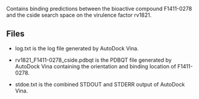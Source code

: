 Contains binding predictions between the bioactive compound F1411-0278 and the cside search space on the virulence factor rv1821.

## Files

- log.txt is the log file generated by AutoDock Vina.

- rv1821_F1411-0278_cside.pdbqt is the PDBQT file generated by AutoDock Vina containing the orientation and binding location of F1411-0278.

- stdoe.txt is the combined STDOUT and STDERR output of AutoDock Vina.

